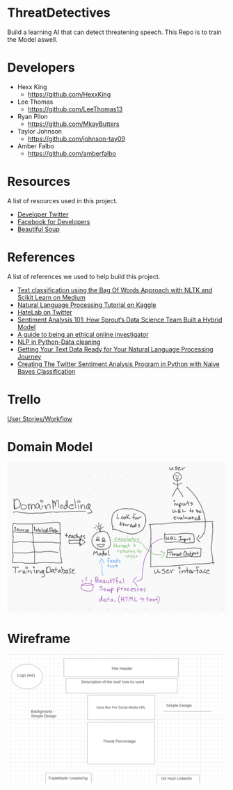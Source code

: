 # ThreatDetectives
Build a learning AI that can detect threatening speech. This Repo is to train the Model aswell.

# Developers
- Hexx King
  - https://github.com/HexxKing
- Lee Thomas
  - https://github.com/LeeThomas13
- Ryan Pilon
  - https://github.com/MkayButters
- Taylor Johnson
  - https://github.com/johnson-tay09
- Amber Falbo
  - https://github.com/amberfalbo

# Resources
A list of resources used in this project.
- [Developer Twitter](https://developer.twitter.com/en)
- [Facebook for Developers](https://developers.facebook.com/docs/facebook-login/access-tokens)
- [Beautiful Soup](https://www.crummy.com/software/BeautifulSoup/)

# References 

A list of references we used to help build this project. 

- [Text classification using the Bag Of Words Approach with NLTK and Scikit Learn on Medium](https://medium.com/swlh/text-classification-using-the-bag-of-words-approach-with-nltk-and-scikit-learn-9a731e5c4e2f)
- [Natural Language Processing Tutorial on Kaggle](https://www.kaggle.com/learn/natural-language-processing)
- [HateLab on Twitter](https://developer.twitter.com/en/use-cases/success-stories/hatelab)
- [Sentiment Analysis 101: How Sprout’s Data Science Team Built a Hybrid Model](https://sproutsocial.com/insights/sentiment-analysis/)
- [A guide to being an ethical online investigator](https://www.technologyreview.com/2021/01/14/1015931/how-to-be-an-ethical-online-investigator-activist)
- [NLP in Python-Data cleaning](https://towardsdatascience.com/nlp-in-python-data-cleaning-6313a404a470)
- [Getting Your Text Data Ready for Your Natural Language Processing Journey](https://towardsdatascience.com/getting-your-text-data-ready-for-your-natural-language-processing-journey-744d52912867)
- [Creating The Twitter Sentiment Analysis Program in Python with Naive Bayes Classification](https://towardsdatascience.com/creating-the-twitter-sentiment-analysis-program-in-python-with-naive-bayes-classification-672e5589a7ed)


# Trello
[User Stories/Workflow](https://trello.com/b/MmLoe68O/threatdetectives)

# Domain Model
![Domain Model](./assets/domain-model.png)

# Wireframe
![Wireframe](./assets/wireframe.png)



